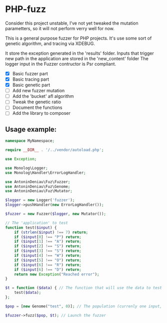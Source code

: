 PHP-fuzz
========

Consider this project unstable, I've not yet tweaked the mutation parametters, 
so it will not perform verry well for now. 

This is a general purpose fuzzer for PHP projects.
It's use some sort of genetic algorithm, and tracing via XDEBUG.

It store the exception generated in the 'results' folder.
Inputs that trigger new path in the application are stored in the 'new_content' folder
The logger input in the Fuzzer contructor is Psr compliant.

- [x] Basic fuzzer part
- [x] Basic tracing part
- [x] Basic genetic part
- [ ] Add new fuzzer mutation
- [ ] Add the 'bucket' afl algorithm
- [ ] Tweak the genetic ratio
- [ ] Document the functions
- [ ] Add the library to composer

Usage example:
--------------

```PHP
namespace MyNamespace;

require __DIR__ . '/../vendor/autoload.php';

use Exception;

use Monolog\Logger;
use Monolog\Handler\ErrorLogHandler;

use AntoninDeniau\Fuz\Fuzzer;
use AntoninDeniau\Fuz\Genome;
use AntoninDeniau\Fuz\Mutator;

$logger = new Logger('fuzzer');
$logger->pushHandler(new ErrorLogHandler());

$fuzzer = new Fuzzer($logger, new Mutator());

// The 'application' to test
function test($input) {
    if (strlen($input) !== 7) return;
    if ($input[0] !== "P") return;
    if ($input[1] !== "A") return;
    if ($input[2] !== "S") return;
    if ($input[3] !== "S") return;
    if ($input[4] !== "W") return;
    if ($input[5] !== "O") return;
    if ($input[6] !== "R") return;
    if ($input[6] !== "D") return;
    return new Exception("Reached error");
}

$t = function ($data) { // The function that will use the data to test the application
    test($data);
};

$pop = [new Genome("test", 0)]; // The population (currenly one input, with 0 fitness)

$fuzzer->fuzz($pop, $t); // Launch the fuzzer
```
